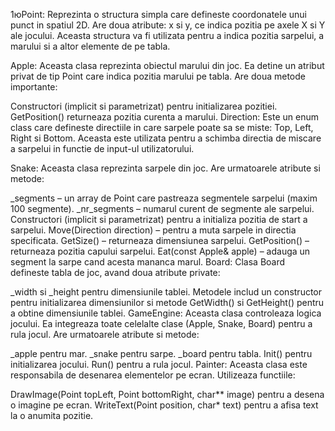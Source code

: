 1юPoint:
Reprezinta o structura simpla care defineste coordonatele unui punct in spatiul 2D. Are doua atribute: x si y, ce indica pozitia pe axele X si Y ale jocului. Aceasta structura va fi utilizata pentru a indica pozitia sarpelui, a marului si a altor elemente de pe tabla.

Apple:
Aceasta clasa reprezinta obiectul marului din joc. Ea detine un atribut privat de tip Point care indica pozitia marului pe tabla. Are doua metode importante:

Constructori (implicit si parametrizat) pentru initializarea pozitiei.
GetPosition() returneaza pozitia curenta a marului.
Direction:
Este un enum class care defineste directiile in care sarpele poate sa se miste: Top, Left, Right si Bottom. Aceasta este utilizata pentru a schimba directia de miscare a sarpelui in functie de input-ul utilizatorului.

Snake:
Aceasta clasa reprezinta sarpele din joc. Are urmatoarele atribute si metode:

_segments – un array de Point care pastreaza segmentele sarpelui (maxim 100 segmente).
_nr_segments – numarul curent de segmente ale sarpelui.
Constructori (implicit si parametrizat) pentru a initializa pozitia de start a sarpelui.
Move(Direction direction) – pentru a muta sarpele in directia specificata.
GetSize() – returneaza dimensiunea sarpelui.
GetPosition() – returneaza pozitia capului sarpelui.
Eat(const Apple& apple) – adauga un segment la sarpe cand acesta mananca marul.
Board:
Clasa Board defineste tabla de joc, avand doua atribute private:

_width si _height pentru dimensiunile tablei.
Metodele includ un constructor pentru initializarea dimensiunilor si metode GetWidth() si GetHeight() pentru a obtine dimensiunile tablei.
GameEngine:
Aceasta clasa controleaza logica jocului. Ea integreaza toate celelalte clase (Apple, Snake, Board) pentru a rula jocul. Are urmatoarele atribute si metode:

_apple pentru mar.
_snake pentru sarpe.
_board pentru tabla.
Init() pentru initializarea jocului.
Run() pentru a rula jocul.
Painter:
Aceasta clasa este responsabila de desenarea elementelor pe ecran. Utilizeaza functiile:

DrawImage(Point topLeft, Point bottomRight, char** image) pentru a desena o imagine pe ecran.
WriteText(Point position, char* text) pentru a afisa text la o anumita pozitie.
